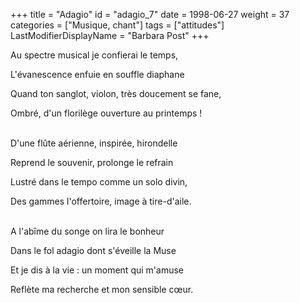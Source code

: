 +++
title = "Adagio"
id = "adagio_7"
date = 1998-06-27
weight = 37
categories = ["Musique, chant"]
tags = ["attitudes"]
LastModifierDisplayName = "Barbara Post"
+++

Au spectre musical je confierai le temps,

L'évanescence enfuie en souffle diaphane

Quand ton sanglot, violon, très doucement se fane,

Ombré, d'un florilège ouverture au printemps !

 \
D'une flûte aérienne, inspirée, hirondelle

Reprend le souvenir, prolonge le refrain

Lustré dans le tempo comme un solo divin,

Des gammes l'offertoire, image à tire-d'aile.

 \
A l'abîme du songe on lira le bonheur

Dans le fol adagio dont s'éveille la Muse

Et je dis à la vie : un moment qui m'amuse

Reflète ma recherche et mon sensible cœur.

